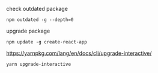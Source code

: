 check outdated package

```
npm outdated -g --depth=0
```

upgrade package

```
npm update -g create-react-app
```

https://yarnpkg.com/lang/en/docs/cli/upgrade-interactive/

```
yarn upgrade-interactive
```
